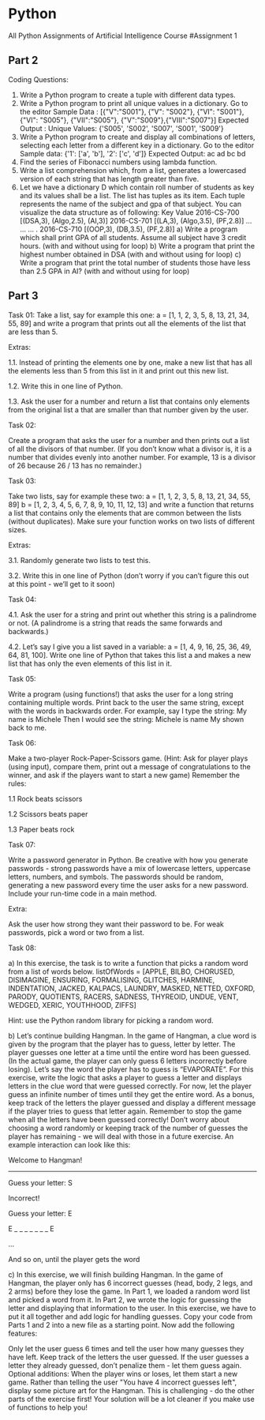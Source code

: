# Python
All Python Assignments of Artificial Intelligence Course
#Assignment 1

## Part 2
Coding Questions:
1. Write a Python program to create a tuple with different data types.
2. Write a Python program to print all unique values in a dictionary. Go to the editor
Sample Data : [{"V":"S001"}, {"V": "S002"}, {"VI": "S001"}, {"VI": "S005"},
{"VII":"S005"}, {"V":"S009"},{"VIII":"S007"}]
Expected Output : Unique Values: {'S005', 'S002', 'S007', 'S001', 'S009'}
3. Write a Python program to create and display all combinations of letters, selecting each
letter from a different key in a dictionary. Go to the editor
Sample data: {'1': ['a', 'b'], '2': ['c', 'd']}
Expected Output:
ac
ad
bc
bd
4. Find the series of Fibonacci numbers using lambda function.
5. Write a list comprehension which, from a list, generates a lowercased version of each string
that has length greater than five.
6. Let we have a dictionary D which contain roll number of students as key and its values
shall be a list. The list has tuples as its item. Each tuple represents the name of the subject
and gpa of that subject. You can visualize the data structure as of following:
Key Value
2016-CS-700 [(DSA,3), (Algo,2.5), (AI,3)]
2016-CS-701 [(LA,3), (Algo,3.5), (PF,2.8)]
… …
… .
2016-CS-710 [(OOP,3), (DB,3.5), (PF,2.8)]
a) Write a program which shall print GPA of all students. Assume all subject have 3 credit
hours. (with and without using for loop)
b) Write a program that print the highest number obtained in DSA (with and without using
for loop)
c) Write a program that print the total number of students those have less than 2.5 GPA in
AI? (with and without using for loop)

## Part 3
Task 01:
Take a list, say for example this one:
a = [1, 1, 2, 3, 5, 8, 13, 21, 34, 55, 89]
and write a program that prints out all the elements of the list that are less than 5.

Extras:

1.1. Instead of printing the elements one by one, make a new list that has all the
elements less than 5 from this list in it and print out this new list.

1.2. Write this in one line of Python.

1.3. Ask the user for a number and return a list that contains only elements from the
original list a that are smaller than that number given by the user.

Task 02:

Create a program that asks the user for a number and then prints out a list of all the divisors of
that number. (If you don’t know what a divisor is, it is a number that divides evenly into another
number. For example, 13 is a divisor of 26 because 26 / 13 has no remainder.)

Task 03:

Take two lists, say for example these two:
a = [1, 1, 2, 3, 5, 8, 13, 21, 34, 55, 89]
b = [1, 2, 3, 4, 5, 6, 7, 8, 9, 10, 11, 12, 13]
and write a function that returns a list that contains only the elements that are common between
the lists (without duplicates). Make sure your function works on two lists of different sizes.

Extras:

3.1. Randomly generate two lists to test this.

3.2. Write this in one line of Python (don’t worry if you can’t figure this out at this point - we’ll
get to it soon)

Task 04:

4.1. Ask the user for a string and print out whether this string is a palindrome or not.
(A palindrome is a string that reads the same forwards and backwards.)

4.2. Let’s say I give you a list saved in a variable: a = [1, 4, 9, 16, 25, 36, 49,
64, 81, 100]. Write one line of Python that takes this list a and makes a new list that
has only the even elements of this list in it.

Task 05:

Write a program (using functions!) that asks the user for a long string containing multiple
words. Print back to the user the same string, except with the words in backwards order. For
example, say I type the string:
My name is Michele
Then I would see the string:
Michele is name My
shown back to me.

Task 06:

Make a two-player Rock-Paper-Scissors game. (Hint: Ask for player plays (using input), compare
them, print out a message of congratulations to the winner, and ask if the players want to start
a new game)
Remember the rules:

1.1 Rock beats scissors

1.2 Scissors beats paper

1.3 Paper beats rock

Task 07:

Write a password generator in Python. Be creative with how you generate passwords - strong
passwords have a mix of lowercase letters, uppercase letters, numbers, and symbols. The
passwords should be random, generating a new password every time the user asks for a new
password. Include your run-time code in a main method.

Extra:

 Ask the user how strong they want their password to be. For weak passwords, pick a word or
two from a list.

Task 08:

a) In this exercise, the task is to write a function that picks a random word from a list of
words below. listOfWords = [APPLE, BILBO, CHORUSED, DISIMAGINE,
ENSURING, FORMALISING, GLITCHES, HARMINE, INDENTATION, JACKED,
KALPACS, LAUNDRY, MASKED, NETTED, OXFORD, PARODY, QUOTIENTS,
RACERS, SADNESS, THYREOID, UNDUE, VENT, WEDGED, XERIC, YOUTHHOOD,
ZIFFS]

Hint: use the Python random library for picking a random word.

b) Let’s continue building Hangman. In the game of Hangman, a clue word is given by the
program that the player has to guess, letter by letter. The player guesses one letter at a
time until the entire word has been guessed. (In the actual game, the player can only
guess 6 letters incorrectly before losing).
Let’s say the word the player has to guess is “EVAPORATE”. For this exercise, write the logic
that asks a player to guess a letter and displays letters in the clue word that were guessed
correctly. For now, let the player guess an infinite number of times until they get the entire word.
As a bonus, keep track of the letters the player guessed and display a different message if the
player tries to guess that letter again. Remember to stop the game when all the letters have been
guessed correctly! Don’t worry about choosing a word randomly or keeping track of the number
of guesses the player has remaining - we will deal with those in a future exercise.
An example interaction can look like this:

 Welcome to Hangman!
_ _ _ _ _ _ _ _ _
 Guess your letter: S
 
Incorrect!

 Guess your letter: E
 
E _ _ _ _ _ _ _ E

...

And so on, until the player gets the word

c) In this exercise, we will finish building Hangman. In the game of Hangman, the player only
has 6 incorrect guesses (head, body, 2 legs, and 2 arms) before they lose the game.
In Part 1, we loaded a random word list and picked a word from it. In Part 2, we wrote the logic
for guessing the letter and displaying that information to the user. In this exercise, we have to
put it all together and add logic for handling guesses.
Copy your code from Parts 1 and 2 into a new file as a starting point. Now add the following
features:

 Only let the user guess 6 times and tell the user how many guesses they have left.
 Keep track of the letters the user guessed. If the user guesses a letter they already guessed,
don’t penalize them - let them guess again.
Optional additions:
 When the player wins or loses, let them start a new game.
 Rather than telling the user "You have 4 incorrect guesses left", display some picture art for
the Hangman. This is challenging - do the other parts of the exercise first!
Your solution will be a lot cleaner if you make use of functions to help you!
